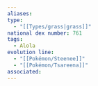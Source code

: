 ```yaml
---
aliases: 
type:
  - "[[Types/grass|grass]]"
national dex number: 761
tags:
  - Alola
evolution line:
  - "[[Pokémon/Steenee]]"
  - "[[Pokémon/Tsareena]]"
associated: 
---
```

